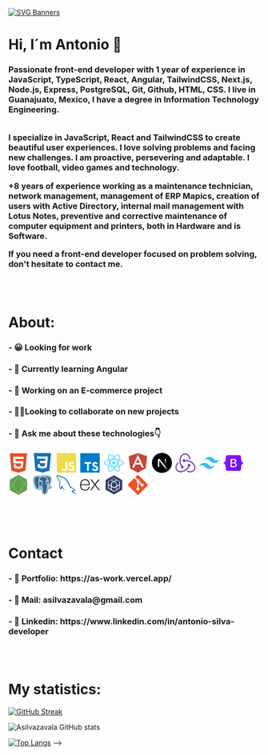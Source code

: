[![SVG Banners](https://svg-banners.vercel.app/api?type=typeWriter&text1=Antonio%20Silva%20Front-end%20Developer👩‍💻&width=1000&height=200)](https://github.com/Akshay090/svg-banners)
<div id="header">
 <h1 align="left">Hi, I´m Antonio 👋</h1>
 <h3 align="left">Passionate front-end developer with 1 year of experience in JavaScript, TypeScript, React, Angular, TailwindCSS, Next.js, Node.js, Express, PostgreSQL, Git, Github, HTML, CSS. I live in Guanajuato, Mexico, I have a degree in Information Technology Engineering.<br></br>

I specialize in JavaScript, React and TailwindCSS to create beautiful user experiences. I love solving problems and facing new challenges. I am proactive, persevering and adaptable. I love football, video games and technology.

+8 years of experience working as a maintenance technician, network management, management of ERP Mapics, creation of users with Active Directory, internal mail management with Lotus Notes, preventive and corrective maintenance of computer equipment and printers, both in Hardware and is Software.

If you need a front-end developer focused on problem solving, don't hesitate to contact me.
  </h3>
</div>

<br></br>

<h1>About:</h1>
<h3>- 😀 Looking for work</h3>

<h3>- 💪 Currently learning Angular</h3>

<h3>- 🔭 Working on an E-commerce project</h3>

<h3>- 👯‍♂️Looking to collaborate on new projects</h3>                                                 
               
 <h3>- 🙉 Ask me about these technologies👇</h3>
<h3 My skills:</h3>
<div align="left">
  <div>
    <img src="https://github.com/devicons/devicon/blob/master/icons/html5/html5-plain.svg" 
     title="HTML5" alt="HTML5" width="40" height="40"/>&nbsp;
    <img src="https://github.com/devicons/devicon/blob/master/icons/css3/css3-plain.svg" 
     title="CSS3" alt="CSS3" width="40" height="40"/>&nbsp;
    <img src="https://github.com/devicons/devicon/blob/master/icons/javascript/javascript-plain.svg" 
      title="JavaScript" alt="JavaScript" width="40" height="40"/>&nbsp;
    <img src="https://github.com/devicons/devicon/blob/master/icons/typescript/typescript-plain.svg" 
      title="TypeScript" alt="TypeScript" width="40" height="40"/>&nbsp;
    <img src="https://github.com/devicons/devicon/blob/master/icons/react/react-original.svg" 
     title="React" alt="React" width="40" height="40"/>&nbsp;
    <img src="https://github.com/devicons/devicon/blob/master/icons/angularjs/angularjs-plain.svg" 
     title="Angular" alt="Angular" width="40" height="40"/>&nbsp;
    <img src="https://github.com/devicons/devicon/blob/master/icons/nextjs/nextjs-original.svg" 
     title="Next.js" alt="Next.js" width="40" height="40"/>&nbsp;
    <img src="https://github.com/devicons/devicon/blob/master/icons/redux/redux-original.svg" 
     title="Redux" alt="Redux" width="40" height="40"/>&nbsp;
    <img src="https://github.com/devicons/devicon/blob/master/icons/tailwindcss/tailwindcss-original.svg" 
     title="TailwindCSS" alt="TailwindCSS" width="40" height="40"/>&nbsp;
    <img src="https://github.com/devicons/devicon/blob/master/icons/bootstrap/bootstrap-original.svg" 
     title="Bootstrap" alt="Bootstrap" width="40" height="40"/>&nbsp;
    <img src="https://github.com/devicons/devicon/blob/master/icons/nodejs/nodejs-plain.svg" 
     title="Node.js" alt="Node.js" width="40" height="40"/>&nbsp;
    <img src="https://github.com/devicons/devicon/blob/master/icons/postgresql/postgresql-plain.svg" 
     title="PostgreSQL" alt="PostgreSQL" width="40" height="40"/>&nbsp;
    <img src="https://github.com/devicons/devicon/blob/master/icons/mysql/mysql-original.svg" 
     title="MySQL" alt="MySQL" width="40" height="40"/>&nbsp;
    <img src="https://github.com/devicons/devicon/blob/master/icons/express/express-original.svg" 
     title="Express" alt="Express" width="40" height="40"/>&nbsp;
    <img src="https://github.com/devicons/devicon/blob/master/icons/sequelize/sequelize-plain.svg" 
     title="Sequelize" alt="Sequelize" width="40" height="40"/>&nbsp;
    <img src="https://github.com/devicons/devicon/blob/master/icons/git/git-plain.svg" 
     title="Git" alt="Git" width="40" height="40"/>&nbsp;
  </div>
</div>

<br></br>

 <h1 align="left">Contact</h1>

<h3>- 💼 Portfolio: https://as-work.vercel.app/</h3>

<h3>- 📨 Mail: asilvazavala@gmail.com</h3>

<h3>- 💎 Linkedin: https://www.linkedin.com/in/antonio-silva-developer</h3>

<br></br>

<h1 align="left">My statistics:</h1>

[![GitHub Streak](http://github-readme-streak-stats.herokuapp.com?user=Asilvazavala&theme=radical&hide_border=true&mode=weekly)](https://git.io/streak-stats)

![Asilvazavala GitHub stats](https://github-readme-stats.vercel.app/api?username=Asilvazavala&show_icons=true&theme=dark)

[![Top Langs](https://github-readme-stats.vercel.app/api/top-langs/?username=Asilvazavala&hide_progress=true)](https://github.com/Asilvazavala/github-readme-stats)
-->
